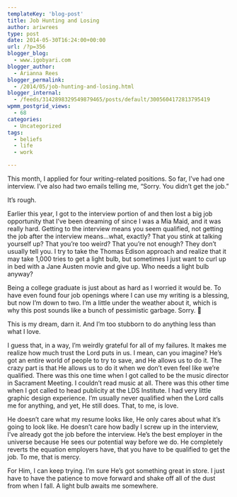 ```yaml
---
templateKey: 'blog-post'
title: Job Hunting and Losing
author: ariwrees
type: post
date: 2014-05-30T16:24:00+00:00
url: /?p=356
blogger_blog:
  - www.igobyari.com
blogger_author:
  - Arianna Rees
blogger_permalink:
  - /2014/05/job-hunting-and-losing.html
blogger_internal:
  - /feeds/3142898329549879465/posts/default/3005604172813795419
wpmm_postgrid_views:
  - 68
categories:
  - Uncategorized
tags:
  - beliefs
  - life
  - work

---
```

<div dir="ltr" style="text-align: left;">
  This month, I applied for four writing-related positions. So far, I&#8217;ve had one interview. I&#8217;ve also had two emails telling me, &#8220;Sorry. You didn&#8217;t get the job.&#8221;</p> 
  
  <p>
    It&#8217;s rough.
  </p>
  
  <p>
    Earlier this year, I got to the interview portion of and then lost a big job opportunity that I&#8217;ve been dreaming of since I was a Mia Maid, and it was really hard. Getting to the interview means you seem qualified, not getting the job after the interview means&#8230;what, exactly? That you stink at talking yourself up? That you&#8217;re too weird? That you&#8217;re not enough? They don&#8217;t usually tell you. I try to take the Thomas Edison approach and realize that it may take 1,000 tries to get a light bulb, but sometimes I just want to curl up in bed with a Jane Austen movie and give up. Who needs a light bulb anyway?
  </p>
  
  <p>
    <a name='more'></a>
  </p>
  
  <p>
    Being a college graduate is just about as hard as I worried it would be. To have even found four job openings where I can use my writing is a blessing, but now I&#8217;m down to two. I&#8217;m a little under the weather about it, which is why this post sounds like a bunch of pessimistic garbage. Sorry. 🙂
  </p>
  
  <p>
    This is my dream, darn it. And I&#8217;m too stubborn to do anything less than what I love.
  </p>
  
  <p>
    I guess that, in a way, I&#8217;m weirdly grateful for all of my failures. It makes me realize how much trust the Lord puts in us. I mean, can you imagine? He&#8217;s got an entire world of people to try to save, and He allows us to do it. The crazy part is that He allows us to do it when we don&#8217;t even feel like we&#8217;re qualified. There was this one time when I got called to be the music director in Sacrament Meeting. I couldn&#8217;t read music at all. There was this other time when I got called to head publicity at the LDS Institute. I had very little graphic design experience. I&#8217;m usually never qualified when the Lord calls me for anything, and yet, He still does. That, to me, is love.
  </p>
  
  <p>
    He doesn&#8217;t care what my resume looks like, He only cares about what it&#8217;s going to look like. He doesn&#8217;t care how badly I screw up in the interview, I&#8217;ve already got the job before the interview. He&#8217;s the best employer in the universe because He sees our potential way before we do. He completely reverts the equation employers have, that you have to be qualified to get the job. To me, that is mercy.
  </p>
  
  <p>
    For Him, I can keep trying. I&#8217;m sure He&#8217;s got something great in store. I just have to have the patience to move forward and shake off all of the dust from when I fall. A light bulb awaits me somewhere.&nbsp;
  </p>
</div>